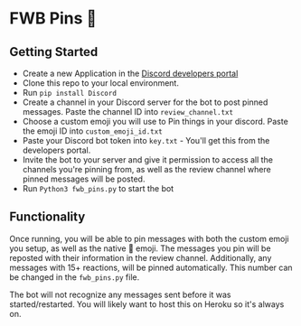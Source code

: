 # FWB Pins 📌

## Getting Started
- Create a new Application in the [Discord developers portal](https://discord.com/developers/applications)
- Clone this repo to your local environment.
- Run ```pip install Discord```
- Create a channel in your Discord server for the bot to post pinned messages. Paste the channel ID into ```review_channel.txt```
- Choose a custom emoji you will use to Pin things in your discord. Paste the emoji ID into ```custom_emoji_id.txt```
- Paste your Discord bot token into ```key.txt``` - You'll get this from the developers portal. 
- Invite the bot to your server and give it permission to access all the channels you're pinning from, as well as the review channel where pinned messages will be posted.
- Run ```Python3 fwb_pins.py``` to start the bot


## Functionality
Once running, you will be able to pin messages with both the custom emoji you setup, as well as the native 📌 emoji. The messages you pin will be reposted with their information in the review channel. Additionally, any messages with 15+ reactions, will be pinned automatically. This number can be changed in the ```fwb_pins.py``` file. 

The bot will not recognize any messages sent before it was started/restarted. You will likely want to host this on Heroku so it's always on. 
